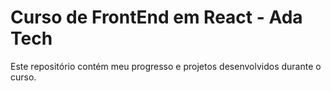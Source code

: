 # Curso de FrontEnd em React - Ada Tech

Este repositório contém meu progresso e projetos desenvolvidos durante o curso.